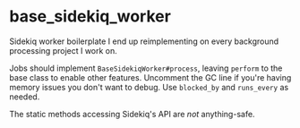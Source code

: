 # base_sidekiq_worker
Sidekiq worker boilerplate I end up reimplementing on every background processing project I work on.

Jobs should implement `BaseSidekiqWorker#process`, leaving `perform` to the base class to enable other features. Uncomment the GC line if you're having memory issues you don't want to debug. Use `blocked_by` and `runs_every` as needed.

The static methods accessing Sidekiq's API are _not_ anything-safe.
